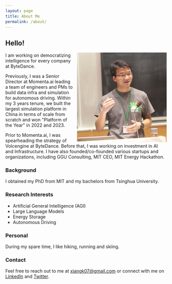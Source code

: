 ```yaml
---
layout: page
title: About Me
permalink: /about/
---
```


## Hello!

<img style="float:right; padding-left:10px" src="assets/images/self.jpeg" width="280" height="280">

I am working on democratizing intelligence for every company at ByteDance.

Previously, I was a Senior Director at Momenta.ai leading a team of engineers and PMs to build data infra and simulation for autonomous driving. Within my 3 years tenure, we built the largest simulation platform in China in terms of scale from scratch and won "Platform of the Year" in 2022 and 2023.

Prior to Momenta.ai, I was spearheading the strategy of Volcengine at ByteDance. Before that, I was working on investment in AI and Infrastructure. I have also founded/co-founded various startups and organizations, including GGU Consulting, MIT CEO, MIT Energy Hackathon.

### Background

I obtained my PhD from MIT and my bachelors from Tsinghua University.

### Research Interests

- Artificial General Intelligence (AGI)
- Large Language Models
- Energy Storage
- Autonomous Driving

### Personal

During my spare time, I like hiking, running and skiing.

### Contact

Feel free to reach out to me at xiangk07@gmail.com or connect with me on [LinkedIn](https://linkedin.com/in/mitkaixiang) and [Twitter](https://twitter.com/xiang_kai_MIT).